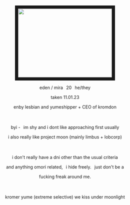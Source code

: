 <p align="center">
<img src="https://files.catbox.moe/bxunal.png" width="300" height="220" border="10"/>
<p align="center">
eden / mira⠀20⠀he/they
<p align="center">
taken 11.01.23
<p align="center">
enby lesbian and yumeshipper + CEO of kromdon
<br/><br/><br/>
<p align="center">
byi -⠀im shy and i dont like approaching first usually
<p align="center">
i also really like project moon (mainly limbus + lobcorp)
<br/><br/><br/>
<p align="center">
i don't really have a dni other than the usual criteria
<p align="center">
and anything omori related,⠀i hide freely.⠀just don't be a
<p align="center">
fucking freak around me.
<br/><br/><br/>
<p align="center">
kromer yume (extreme selective) we kiss under moonlight
